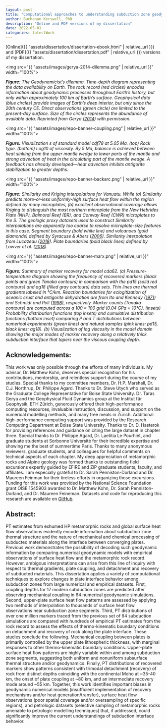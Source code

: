 ```yaml
---
layout: post
title: "Computational approaches to understanding subduction zone geodynamics, surface heat flow, and the metamorphic rock record"
author: Buchanan Kerswell, PhD
description: "Online and PDF versions of my dissertation"
date: 2022-05-01
categories: latestWork
---
```


[Online]({{ "assets/dissertation/dissertation-ebook.html" | relative_url }}) and [PDF]({{ "assets/dissertation/dissertation.pdf" | relative_url }}) versions of my dissertation.

<img src="{{ "assets/images/gerya-2014-dilemma.png" | relative_url }}" width="100%">

***Figure:*** *The Geodynamicist’s dilemma. Time-depth diagram representing the data availability on Earth. The rock record (red circles) encodes information about geodynamic processes throughout Earth’s history, but only within approximately 100 km of Earth’s surface. Geophysical data (blue circles) provide images of Earth’s deep interior, but only since the 20th century CE. Direct observations (green circle) are limited to the present-day surface. Size of the circles represents the abundance of available data. Reprinted from Gerya ([2014](https://www.sciencedirect.com/science/article/pii/S1342937X12003759?casa_token=cvzAHsUygeYAAAAA:FOM-PJu34N1WRqsBxQ149Ptgknqm4D8heJHGev2srUpzEmVImKlscO5skz1DpOEzHs7tS_DIvg)) with permission.*

<img src="{{ "assets/images/repo-banner-coupling.png" | relative_url }}" width="100%">

***Figure:*** *Visualization s of standard model cdf78 at 5.05 Ma. (top) Rock type. (bottom) Log10 of viscosity. By 5 Ma, balance is achieved between heat sinking from the upper mantle wedge to lower parts of the mantle and strong advection of heat in the circulating part of the mantle wedge. A feedback has already developed—heat advection inhibits antigorite stabilization to greater depths.*

<img src="{{ "assets/images/repo-banner-backarc.png" | relative_url }}" width="100%">

***Figure:*** *Similarity and Kriging interpolations for Vanuatu. While (a) Similarity predicts more-or-less uniformly-high surface heat flow within the region defined by many microplates, (b) excellent observational coverage allows Kriging to distinguish the most northern microplate from the New Hebrides Plate (NHP), Balmoral Reef (BR), and Conway Reef (CWR) microplates to the S. The geologic proxy datasets used to construct Similarity interpolations are apparently too coarse to resolve microplate-size features in this case. Segment boundary (bold white line) and volcanoes (gold diamonds) defined by Syracuse & Abers ([2006](https://agupubs.onlinelibrary.wiley.com/doi/abs/10.1029/2005gc001045)). Similarity interpolation from Lucazeau ([2019](https://agupubs.onlinelibrary.wiley.com/doi/full/10.1029/2019GC008389)). Plate boundaries (bold black lines) defined by Lawver et al. ([2018](https://repositories.lib.utexas.edu/handle/2152/65415)).*

<img src="{{ "assets/images/repo-banner-marx.png" | relative_url }}" width="100%">

***Figure:*** *Summary of marker recovery for model cda62. (a) Pressure-temperature diagram showing the frequency of recovered markers (black points and green Tanaka contours) in comparison with the pd15 (solid red contours) and ag18 (filled gray contours) data sets. Thin lines are thermal gradients labeled in °C/km. Reaction boundaries for eclogitization of oceanic crust and antigorite dehydration are from Ito and Kennedy ([1971](https://agupubs.onlinelibrary.wiley.com/action/getFTRLinkout?url=http%3A%2F%2Fscholar.google.com%2Fscholar_lookup%3Fhl%3Den%26volume%3D14%26publication_year%3D1971%26pages%3D303-314%26journal%3DThe%2BStructure%2Band%2BPhysical%2BProperties%2Bof%2Bthe%2BEarth%25E2%2580%2599s%2BCrust%26issue%3D%2500null%2500%26issn%3D%2500null%2500%26author%3DK.%2BIto%26author%3DG.%2BKennedy%26title%3DAn%2Bexperimental%2Bstudy%2Bof%2Bthe%2Bbasalt%25E2%2580%2590garnet%2Bgranulite%25E2%2580%2590eclogite%2Btransition%26pmid%3D%2500empty%2500%26doi%3D%2500null%2500&doi=10.1029%2F2022GC010834&linkType=gs&linkLocation=Reference&linkSource=FULL_TEXT)) and Schmidt and Poli ([1998](https://doi.org/10.1016/s0012-821x(98)00142-3)), respectively. Marker counts (Tanaka contours) are computed across a 100 × 100 grid (0.04 GPa × 10°C). (insets) Probability distribution functions (top insets) and cumulative distribution functions (bottom inset) comparing P and T distributions between numerical experiments (green lines) and natural samples (pink lines: pd15, black lines: ag18). (b) Visualization of log viscosity in the model domain showing the major modes of marker recovery along a relatively thick subduction interface that tapers near the viscous coupling depth.*

## Acknowledgements:
This work was only possible through the efforts of many individuals. My advisor, Dr. Matthew Kohn, deserves special recognition for his contributions, mentorship, and relentless support during the course of my studies. Special thanks to my committee members, Dr. H.P. Marshall, Dr. C.J. Northrup, Dr. Philippe Agard. Thanks to Dr. Steve Utych who served as the Graduate College Representative for Boise State University. Dr. Taras Gerya and the Geophysical Fluid Dynamics group at the Institut für Geophysik, ETH Zürich, generously offered their high-performance computing resources, invaluable instruction, discussion, and support on the numerical modelling methods, and many free meals in Zürich. Additional high-performance computing support was provided by the Research Computing Department at Boise State University. Thanks to Dr. D. Hasterok for providing references and guidance on citing the large dataset in chapter three. Special thanks to Dr. Philippe Agard, Dr. Laetitia Le Pourhiet, and graduate students at Sorbonne Université for their incredible expertise and showing me the best of summertime Paris. Thanks to many anonymous reviewers, graduate students, and colleagues for helpful comments on technical aspects of each chapter. My deep appreciation of metamorphic rocks and Alpine geology was formed thanks to outstanding field excursions expertly guided by EFIRE and ZiP graduate students, faculty, and affiliates. I am especially grateful to Dr. Sarah Penniston-Dorland and Dr. Maureen Feinman for their tireless efforts in organizing those excursions. Funding for this work was provided by the National Science Foundation grant OISE 1545903 awarded to Dr. Matthew Kohn, Dr. Sarah Penniston-Dorland, and Dr. Maureen Feineman. Datasets and code for reproducing this research are available on [GitHub](https://github.com/buchanankerswell?tab=repositories).

## Abstract:
PT estimates from exhumed HP metamorphic rocks and global surface heat flow observations evidently encode information about subduction zone thermal structure and the nature of mechanical and chemical processing of subducted materials along the interface between converging plates. Previous work demonstrates the possibility of decoding such geodynamic information by comparing numerical geodynamic models with empirical observations of surface heat flow and the metamorphic rock record. However, ambigous interpretations can arise from this line of inquiry with respect to thermal gradients, plate coupling, and detachment and recovery of subducted materials. This dissertation applies a variety of computational techniques to explore changes in plate interface behavior among subduction zones from large numerical and empirical datasets. First, coupling depths for 17 modern subduction zones are predicted after observing mechanical coupling in 64 numerical geodynamic simulations. Second, upper-plate surface heat flow patterns are assessed by applying two methods of interpolation to thousands of surface heat flow observations near subduction zone segments. Third, PT distributions of over one million markers traced from the previous set of 64 subduction simulations are compared with hundreds of empirical PT estimates from the rock record to assess the effects of thermo-kinematic boundary conditions on detachment and recovery of rock along the plate interface. These studies conclude the following. Mechanical coupling between plates is primarily controlled by the upper plate lithospheric thickness, with marginal responses to other thermo-kinematic boundary conditions. Upper-plate surface heat flow patterns are highly variable within and among subduction zone segments, suggesting both uniform and nonuniform subsurface thermal structure and/or geodynamics. Finally, PT distributions of recovered markers show patterns consistent with trimodal detachment (recovery) of rock from distinct depths coinciding with the continental Moho at ~35-40 km, the onset of plate coupling at ~80 km, and an intermediate recovery mode around ~55 km. Together, this work identifies important biases in geodynamic numerical models (insufficient implementation of recovery mechanisms and/or heat generation/transfer), surface heat flow observations (poor spatial coverage and/or oversampling of specific regions), and petrologic datasets (selective sampling of metamorphic rocks amenable to petrologic modelling techniques) that, if addressed, could significantly improve the current understandings of subduction interface behavior.
